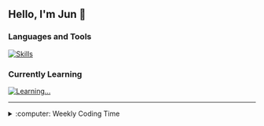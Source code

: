 <!-- ⠀⠀⠀⠀⠀⠀⠀⠀⠀⢹⡀⠀⠀⠀⠀⠀⠘⠀⣷⠋⠀⠀⠀⠀⠀⠀⠀⠀⠀⠀⢠⡀⠀⠀⠀⠙⢦⠀⠀⠀⠀⠀⠀⠀⠀⠀⠀⠀⠀⠀
⠀⠀⠀⠀⠀⠀⠀⠀⠀⡼⠃⠀⠀⠀⠀⠀⣤⠀⢏⠀⠀⠀⠀⢠⣠⡆⠀⠀⣦⡀⠀⠳⡀⠀⠀⠀⠀⠑⢄⡀⠀⠀⠀⠀⠀⠀⠀⠀⠀⠈
⠀⠀⠀⠀⠀⠀⠀⠀⠐⣇⡀⠀⠀⠀⠀⠀⠘⠂⢈⣦⠀⣀⡀⠈⣟⢷⣄⠀⠘⣷⣄⠀⠹⣆⠀⠀⠀⠀⠀⠙⢦⣀⠀⠀⠀⠀⠀⠀⠀⢤
⠀⠀⠀⠀⠐⣶⠦⠤⠴⠋⠁⠀⠀⠀⠀⡜⢷⣧⣸⣿⡀⡟⠹⡄⢹⠀⣹⣷⣤⡘⣄⠙⠲⢬⣿⣉⡉⠉⠉⠉⠉⢉⣥⣀⠀⠀⠀⠀⠀⠀
⠀⠀⠀⠀⠀⠈⠳⠤⢤⡀⠀⠀⠀⠀⠀⢹⡾⣿⠛⠉⣧⡇⠀⢱⣸⡔⢡⠏⠀⠉⢻⣦⣤⠀⠈⠹⣿⣂⡀⣠⠔⢉⡤⠾⡆⠀⠀⠀⠀⠀
⠀⠀⠀⠀⠀⠀⠀⢀⡞⣧⠀⠀⢠⠈⣇⢀⣿⠃⠀⠀⠸⣿⣠⣼⣟⣠⣯⣴⡿⠷⣿⠟⠁⠀⠀⠀⠀⠀⣇⡇⠀⡿⠦⡀⣇⠀⠀⠀⠀⠀
⠀⠀⠀⠀⠀⠀⠀⣾⡼⡇⠀⠀⠘⡇⣿⣿⣿⢦⣄⣧⠀⣯⣿⣼⣿⣿⠋⢿⣽⣶⡏⠀⠀⠀⠀⠀⠀⠀⢻⠇⢀⡇⣠⠇⢸⡄⠀⠀⠀⣠
⠀⠀⠀⠀⠀⠀⠀⠙⠓⠳⣤⣶⠀⣿⠛⣿⢻⣷⣮⣽⡆⠈⠿⠟⠻⠛⠉⠉⠋⠉⠀⠀⠀⠀⠀⠀⠀⠀⠙⠀⠘⢿⠃⠀⣼⠁⠀⠀⠀⡱
⠀⠀⠀⠀⠀⠀⠀⢀⣠⡴⣺⣿⢠⣍⡀⠘⡿⢿⡿⠿⣷⡄⠀⠀⠀⠀⠀⠀⠀⠀⠀⠀⠀⠀⠀⠀⠀⠀⠀⠀⣀⡈⢀⡾⠃⠀⠀⠀⠘⢄
⠀⠀⠀⠀⠀⠀⠀⠀⠉⠉⠁⢸⡟⣾⡷⣄⢹⠀⠀⠀⣿⠁⣀⡀⠀⠀⠀⠀⠀⠀⠀⠀⠀⠀⠀⠀⠀⠀⠀⠀⡏⡏⠉⠀⠀⠀⠀⠀⡐⠪
⠀⠀⠀⠀⠀⠀⠀⠀⠀⠀⠀⠈⠃⠈⠃⠀⠙⣇⠀⠀⠙⠦⠉⠉⠁⠀⠀⠀⠀⠀⢠⡆⠀⠀⠀⠀⠀⠀⠀⢸⠃⠹⡄⠀⠀⠀⠀⠀⠠⡀
⠀⠀⠀⠀⠀⠀⠀⠀⠀⠀⠀⠀⠀⠀⠀⠀⠀⠙⣆⠀⠀⢠⣤⣤⡤⢒⣊⣩⣽⣿⣿⠀⠀⠀⠀⠀⠀⠀⠀⢸⡄⠀⠙⣿⠀⡄⠀⠀⠀⠙
⠀⠀⠀⠀⠀⠀⠀⠀⠀⠀⠀⠀⠀⠀⠀⠀⠀⠀⠘⢦⠀⠈⠹⣶⠛⣩⠔⠋⠉⠁⣸⠀⠀⠀⠀⠀⠀⠀⣠⢞⡁⠀⠀⡞⣸⠃⠀⠀⠀⠀
⠀⠀⠀⠀⠀⠀⠀⠀⠀⠀⠀⠀⠀⠀⠀⠀⠀⠀⠀⠀⠳⣄⠀⠈⣿⣇⣀⣀⣀⢴⡿⠀⠀⠀⠀⠀⣠⠞⠁⣸⠀⢀⡼⠟⠹⡀⠀⠀⠀⠀
⠀⠀⠀⠀⠀⠀⠀⠀⠀⠀⠀⠀⠀⠀⠀⠀⠀⠀⠀⠀⠀⠈⠳⡄⠙⠲⠤⠥⢖⡋⠀⠀⠀⠀⡠⠊⠁⠀⢠⠇⠀⠀⠀⠀⠀⢹⣉⡉⢰⡎
⠀⣀⣤⠖⠒⢲⡀⠀⠀⠀⠀⠀⠀⠀⠀⠀⠀⠀⠀⠀⠀⠀⠀⠙⣆⠀⠛⠋⠉⠀⠀⢀⡤⠊⠀⠀⠀⠀⠞⠀⠀⠀⠀⠀⠀⠀⢳⡼⠋⠀
⠋⡝⠁⠀⠀⠀⢱⡀⢀⡴⠊⠉⠉⠙⣇⠀⠀⠀⠀⠀⠀⠀⠀⠀⢘⣄⣀⣀⣀⡤⠖⠋⠀⠀⠀⠀⠀⠀⠀⠀⣀⣀⠤⠤⠖⠊⢁⡠⠖⠋
⠉⠉⠉⠉⠙⡆⠀⢷⠋⠀⠀⢀⡴⠚⠁⠀⠀⠀⠀⠀⠀⣠⠴⣚⠭⠜⠛⢯⠀⡇⠀⠀⣀⣀⠤⠄⠒⠒⠉⠉⠀⣀⣀⠤⠔⠊⠁⠀⠀⠀
⠳⠄⠀⠀⠀⡇⢀⡼⢦⡀⣰⠋⠀⠀⠀⠀⠀⠀⠀⠀⢸⣏⣛⠓⠤⠤⡀⠘⡆⢇⣠⠞⢁⣠⠤⠤⠖⠒⠒⠉⠉⠀⠀⠀⠀⠀⠀⠀⠀⠀
⠀⠈⠀⠀⠀⡟⠋⠀⠀⣹⠇⠀⠀⠀⠀⠀⠀⠀⠀⠀⠀⠹⡈⠉⠙⠢⡝⡄⠳⡼⠃⡴⠋⠀⠀⠀⠀⠀⠀⠀⠀⠀⠀⠀⠀⠀⠀⠀⠀⠀
⠀⢀⠀⢀⡴⠃⠀⠀⡸⠁⠀⠀⠀⠀⠀⠀⠀⠀⠀⠀⠀⢀⠇⠀⠀⠀⠙⢸⡞⢠⠞⠀⠀⠀⠀⠀⠀⠀⠀⠀⠀⠀⠀⠀⠀⠀⠀⠀⠀⠀
⠀⣻⠒⠋⠀⠀⠀⡰⠃⠀⠀⠀⠀⠀⠀⠀⣀⣀⠠⠤⠤⠼⡀⠀⠀⠀⠀⡞⢠⠏⠀⠀⠀⠀⠀⠀⠀⠀⠀⠀⠀⠀⠀⠀⠀⠀⠀⠀⠀⠀
⠘⠁⠀⠀⠀⠀⡰⠁⠀⠀⢀⣠⠄⠒⠊⠉⠀⠀⠀⠀⠀⠀⠈⢢⡀⠀⢰⢡⠇⠀⠀⠀⠀⠀⠀⠀⠀⠀⠀⠀⠀⠀⠀⠀⠀⠀⠀⠀⠀⠀
⠀⠀⠀⠀⢀⣼⣁⠤⠖⠊⠁⠀⠀⠀⠀⠀⠀⠀⠀⠀⠀⠀⠀⣀⣽⣴⡾⠟⠀⠀⠀⠀⠀⠀⠀⠀⠀⠀⠀⠀⠀⠀⠀⠀⠀⠀⠀⠀⠀⠀
⠀⠀⢀⣠⠞⠉⠀⠀⠀⠀⠀⠀⠀⠀⠀⠀⠀⠀⠀⠀⠀⢠⣼⡟⠋⠁⠀⠀⠀⠀⠀⠀⠀⠀⠀⠀⠀⠀⠀⠀⠀⠀⠀⠀⠀⠀⠀⠀⠀⠀ -->

## Hello, I'm Jun 👋

### Languages and Tools

[![Skills](https://skillicons.dev/icons?i=html,css,js,ts,md,react,nextjs,redux,tailwindcss,materialui,postgres,nodejs,express,prisma,vitest,threejs,blender,git,github,gitlab,figma)](https://skillicons.dev)

### Currently Learning

[![Learning...](https://skillicons.dev/icons?i=aws,remix)](https://skillicons.dev)

---

<details>
  <summary>:computer: Weekly Coding Time</summary>

<!--START_SECTION:waka-->

```txt
Total Time: 21 hrs 19 mins

TypeScript   21 hrs 1 min    ⣿⣿⣿⣿⣿⣿⣿⣿⣿⣿⣿⣿⣿⣿⣿⣿⣿⣿⣿⣿⣿⣿⣿⣿⣶   98.51 %
JSON         14 mins         ⣤⣀⣀⣀⣀⣀⣀⣀⣀⣀⣀⣀⣀⣀⣀⣀⣀⣀⣀⣀⣀⣀⣀⣀⣀   01.16 %
Other        1 min           ⣀⣀⣀⣀⣀⣀⣀⣀⣀⣀⣀⣀⣀⣀⣀⣀⣀⣀⣀⣀⣀⣀⣀⣀⣀   00.11 %
TSConfig     0 secs          ⣀⣀⣀⣀⣀⣀⣀⣀⣀⣀⣀⣀⣀⣀⣀⣀⣀⣀⣀⣀⣀⣀⣀⣀⣀   00.08 %
Bash         0 secs          ⣀⣀⣀⣀⣀⣀⣀⣀⣀⣀⣀⣀⣀⣀⣀⣀⣀⣀⣀⣀⣀⣀⣀⣀⣀   00.07 %
```

<!--END_SECTION:waka-->

</details>

<!--
<details>
  <summary>:bar_chart: GitHub Stats</summary>

![](https://raw.githubusercontent.com/Jun-del/github-stats/master/generated/overview.svg#gh-dark-mode-only)
![](https://raw.githubusercontent.com/Jun-del/github-stats/master/generated/overview.svg#gh-light-mode-only)
![](https://raw.githubusercontent.com/Jun-del/github-stats/master/generated/languages.svg#gh-dark-mode-only)
![](https://raw.githubusercontent.com/Jun-del/github-stats/master/generated/languages.svg#gh-light-mode-only)

</details>
-->

<!--
Credits:
<a href="https://linkedin.com/in/neohweijun" target="_blank"><img align="center" src="https://raw.githubusercontent.com/rahuldkjain/github-profile-readme-generator/master/src/images/icons/Social/linked-in-alt.svg" alt="neohweijun's linkedin" height="25" width="25" /></a>
Linkedin svg: https://raw.githubusercontent.com/rahuldkjain/github-profile-readme-generator/master/src/images/icons/Social/linked-in-alt.svg

1. Skills icons: https://github.com/tandpfun/skill-icons#readme
2. Coding time: https://github.com/athul/waka-readme
3. Github stats: https://github.com/jstrieb/github-stats
-->
